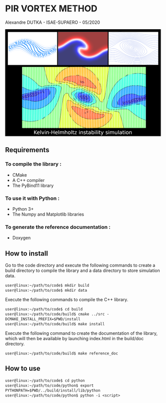 # PIR VORTEX METHOD
Alexandre DUTKA - ISAE-SUPAERO - 05/2020

![alt text](logo.png "A quick preview...")

## Requirements
### To compile the library :
- CMake  
- A C++ compiler  
- The PyBind11 library  

### To use it with Python :
- Python 3+  
- The Numpy and Matplotlib libraries  

### To generate the reference documentation :
- Doxygen  

## How to install
Go to the code directory and execute the following commands to create a build directory to compile the library and a data directory to store simulation data.
```console
user@linux:~/path/to/code$ mkdir build  
user@linux:~/path/to/code$ mkdir data  
```

Execute the following commands to compile the C++ library.
```console
user@linux:~/path/to/code$ cd build  
user@linux:~/path/to/code/build$ cmake ../src -DCMAKE_INSTALL_PREFIX=$PWD/install    
user@linux:~/path/to/code/build$ make install  
```

Execute the following command to create the documentation of the library, which will then be available by launching index.html in the build/doc directory.
```console
user@linux:~/path/to/code/build$ make reference_doc
```

## How to use
```console
user@linux:~/path/to/code$ cd python
user@linux:~/path/to/code/python$ export PYTHONPATH=$PWD/../build/install/lib/python
user@linux:~/path/to/code/python$ python -i <script>
```
